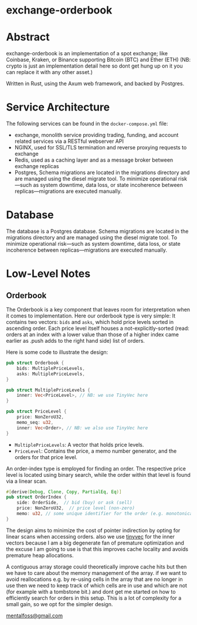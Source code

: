 # exchange-orderbook

# Abstract

exchange-orderbook is an implementation of a spot exchange; like Coinbase, Kraken, or Binance supporting Bitcoin (BTC) and Ether (ETH) (NB: crypto is just an implementation detail here so dont get hung up on it you can replace it with any other asset.)

Written in Rust, using the Axum web framework, and backed by Postgres.

# Service Architecture

The following services can be found in the `docker-compose.yml` file:

* exchange, monolith service providing trading, funding, and account related services via a RESTful webserver API
* NGINX, used for SSL/TLS termination and reverse proxying requests to exchange
* Redis, used as a caching layer and as a message broker between exchange replicas
* Postgres, Schema migrations are located in the migrations directory and are managed using the diesel migrate tool. To minimize operational risk—such as system downtime, data loss, or state incoherence between replicas—migrations are executed manually.

# Database

The database is a Postgres database. Schema migrations are located in the migrations directory and are managed using the diesel migrate tool. To minimize operational risk—such as system downtime, data loss, or state incoherence between replicas—migrations are executed manually.


# Low-Level Notes

## Orderbook

The Orderbook is a key component that leaves room for interpretation when it comes to implementation. Here our orderbook type is very simple: It contains two vectors: `bids` and `asks`, which hold price levels sorted in ascending order. Each price level itself houses a not-explicitly-sorted (read: orders at an index with a lower value than those of a higher index came earlier as .push adds to the right hand side) list of orders.

Here is some code to illustrate the design:

```rs
pub struct Orderbook {
    bids: MultiplePriceLevels,
    asks: MultiplePriceLevels,
}

pub struct MultiplePriceLevels {
    inner: Vec<PriceLevel>, // NB: we use TinyVec here
}

pub struct PriceLevel {
    price: NonZeroU32,
    memo_seq: u32,
    inner: Vec<Order>, // NB: we also use TinyVec here
}
```

- `MultiplePriceLevels`: A vector that holds price levels.
- `PriceLevel`: Contains the price, a memo number generator, and the orders for that price level.

An order-index type is employed for finding an order. The respective price level is located using binary search, while the order within that level is found via a linear scan.

```rs
#[derive(Debug, Clone, Copy, PartialEq, Eq)]
pub struct OrderIndex {
    side: OrderSide,  // bid (buy) or ask (sell)
    price: NonZeroU32,  // price level (non-zero)
    memo: u32, // some unique identifier for the order (e.g. monotonically increasing sequence number)
}
```

The design aims to minimize the cost of pointer indirection by opting for
linear scans when accessing orders. also we use [tinyvec]
for the inner vectors because I am a big degenerate fan of premature
optimization and the excuse I am going to use is that this improves cache
locality and avoids premature heap allocations.

A contiguous array storage could theoretically improve cache hits but then we have
to care about the memory management of the array.
if we want to avoid reallocations e.g. by re-using cells in the array that
are no longer in use then we need to keep track of which cells are in use and
which are not (for example with a tombstone bit.) and dont get me started on
how to efficiently search for orders in this setup. This is a lot of complexity
for a small gain, so we opt for the simpler design.

mentalfoss@gmail.com

[tinyvec]: https://docs.rs/tinyvec
